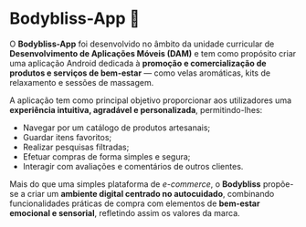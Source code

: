 # Bodybliss-App 🌿

O **Bodybliss-App** foi desenvolvido no âmbito da unidade curricular de **Desenvolvimento de Aplicações Móveis (DAM)** e tem como propósito criar uma aplicação Android dedicada à **promoção e comercialização de produtos e serviços de bem-estar** — como velas aromáticas, kits de relaxamento e sessões de massagem.

A aplicação tem como principal objetivo proporcionar aos utilizadores uma **experiência intuitiva, agradável e personalizada**, permitindo-lhes:
- Navegar por um catálogo de produtos artesanais;  
- Guardar itens favoritos;  
- Realizar pesquisas filtradas;  
- Efetuar compras de forma simples e segura;  
- Interagir com avaliações e comentários de outros clientes.  

Mais do que uma simples plataforma de *e-commerce*, o **Bodybliss** propõe-se a criar um **ambiente digital centrado no autocuidado**, combinando funcionalidades práticas de compra com elementos de **bem-estar emocional e sensorial**, refletindo assim os valores da marca.
